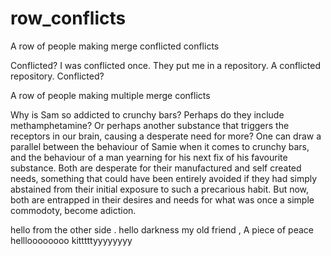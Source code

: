 # row_conflicts

A row of people making merge conflicted conflicts 

Conflicted? I was conflicted once. They put me in a repository. A conflicted repository. Conflicted?

A row of people making multiple merge conflicts

Why is Sam so addicted to crunchy bars? Perhaps do they include methamphetamine? Or perhaps another substance that triggers the receptors in our brain, causing a desperate need for more? One can draw a parallel between the behaviour of Samie when it comes to crunchy bars, and the behaviour of a man yearning for his next fix of his favourite substance. Both are desperate for their manufactured and self created needs, something that could have been entirely avoided if they had simply abstained from their initial exposure to such a precarious habit. But now, both are entrapped in their desires and needs for what was once a simple commodoty, become adiction.

hello from the other side .
hello darkness my old friend ,
A piece of peace 
hellloooooooo kitttttyyyyyyyy
